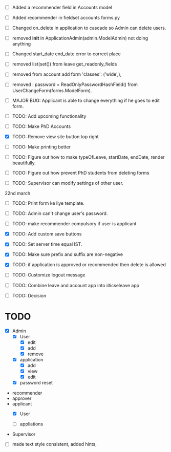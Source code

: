 - [ ] Added a recommender field in Accounts model
- [ ] Added recommender in fieldset accounts forms.py
- [ ] Changed on_delete in application to cascade so Admin can delete users.
- [ ] removed __init__ in  ApplicationAdmin(admin.ModelAdmin) not doing anything
- [ ] Changed start_date end_date error to correct place
- [ ] removed list(set()) from leave get_readonly_fields
- [ ] removed from account add form 'classes': ('wide',),
- [ ] removed : password = ReadOnlyPasswordHashField() from UserChangeForm(forms.ModelForm).


- [ ] MAJOR BUG: Applicant is able to change everything if he goes to edit form.

- [ ] TODO: Add upcoming functionality
- [ ] TODO: Make PhD Accounts
- [X] TODO: Remove view site button top right

- [ ] TODO: Make printing better
- [ ] TODO: Figure out how to make typeOfLeave, startDate, endDate, render beautifully.
- [ ] TODO: Figure out how prevent PhD students from deleting forms
- [ ] TODO: Supervisor can modify settings of other user.

 22nd march
- [ ] TODO: Print form ke liye template.
- [ ] TODO: Admin can't change user's password.
- [ ] TODO: make recommender compulsory if user is applicant 
- [X] TODO: Add custom save buttons
- [X] TODO: Set server time equal IST.
- [X] TODO: Make sure prefix and suffix are non-negative
- [X] TODO: if application is approved or recommended then delete is allowed
- [ ] TODO: Customize logout message
- [ ] TODO: Combine leave and account app into iiticseleave app
- [ ] TODO:
Decision


# TODO
- [X] Admin
    - [X] User
      - [X] edit
      - [X] add
      - [X] remove
    - [X] application
      - [X] add
      - [X] view
      - [X] edit
    - [X] password reset
- recommender
- approver
- applicant
  - [X] User

  - [ ] appliations

- Supervisor

- [ ] made text style consistent, added hints,
